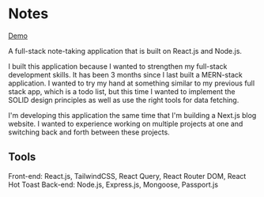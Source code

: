 # Notes

[Demo](https://notes-client-tau.vercel.app/)

A full-stack note-taking application that is built on React.js and Node.js. 

I built this application because I wanted to strengthen my full-stack development skills. It has been 3 months since I last
built a MERN-stack application. I wanted to try my hand at something similar to my previous full stack app, which is a todo list,
but this time I wanted to implement the SOLID design principles as well as use the right tools for data fetching. 

I'm developing this application the same time that I'm building a Next.js blog website. I wanted to experience working on multiple 
projects at one and switching back and forth between these projects.

## Tools
Front-end: React.js, TailwindCSS, React Query, React Router DOM, React Hot Toast
Back-end: Node.js, Express.js, Mongoose, Passport.js

